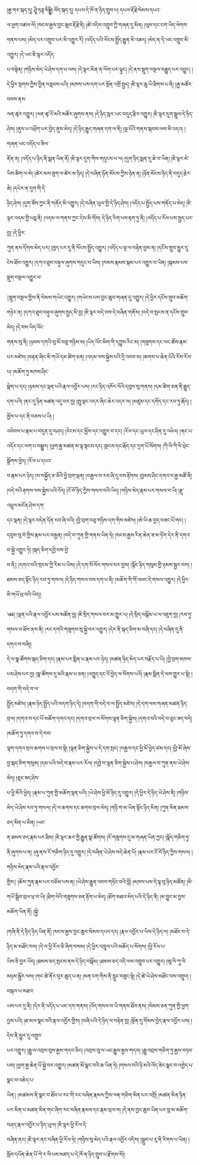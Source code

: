 ﻿  
།རྒྱ་གར་སྐད་དུ། ཤྲཱི་ཏཏྟ་སིདྡྷི། བོད་སྐད་དུ། དཔལ་དེ་ཁོ་ན་ཉིད་གྲུབ་པ། དཔལ་རྡོ་རྗེ་སེམས་དཔའ་  
ལ་ཕྱག་འཚལ་ལོ། །སངས་རྒྱས་བྱང་ཆུབ་རྡོ་རྗེ་ནི། །ཚེ་འདིས་འགྲུབ་ཀྱི་གཞན་དུ་མིན། །ལུས་དང་ངག་ཡིད་ལེགས་གནས་པས། །མེད་པར་འགྲུབ་པར་མི་འགྱུར་རོ། །འདོད་པའི་ལོངས་སྤྱོད་རྒྱུན་མི་འཆད། །མེད་ན་དེ་ཡང་འགྲུབ་མི་འགྱུར། །དེ་ཡང་ཇི་ལྟར་འདོད་  
པ་བསྟེན། །གཉིས་མེད་ཡེ་ཤེས་དག་པ་ལས། །དེ་ལྟར་མིན་ན་ལོག་པར་ལྟུང། །དེ་ནས་སྡུག་བསྔལ་བརྒྱུད་པར་འབྱུང། །དེ་ཕྱིར་སྔགས་ཀྱིས་བྱིན་བརླབས་པའི། །མཁས་པས་དག་པར་སྔོན་འགྲོ་སྤྱད། །ཇི་ལྟར་ཆུ་ཡི་ཐིགས་པ་ནི། །རྒྱ་མཚོར་བབས་ནས་  
ལན་ཚྭར་འགྱུར། །ལན་ཚྭ་འོ་མའི་མཚོར་ཞུགས་ནས། །དེ་ཉིད་སླར་ཡང་བདུད་རྩིར་འགྱུར། །ཇི་ལྟར་དུག་སྦྲུལ་དེ་ཉིད་ཤེས། །ནུས་པ་འཕྲོག་པར་བྱེད་ནུས་མེད། །དེ་ཉིད་རྒྱུད་གཞན་དག་ལ་ནི། །ལྔ་པོའི་གནས་སྐབས་ལས་མི་འདའ། །གཞན་ཡང་འདོད་པ་ཟིལ་  
ནོན་ན། །འདོད་པ་ཉིད་ནི་སྨན་ཡིན་ནོ། །ཇི་ལྟར་དུག་གིས་གདུངས་པ་ལ། །དུག་ཉིད་སྨན་དུ་ཆེ་བ་ཡིན། །ཇི་ལྟར་མེ་ཡིས་ཚིག་ལ་མེ། །ཚེར་མས་ཟུག་ལ་ཚེར་མ་ཉིད། །དེ་བཞིན་ཉོན་མོངས་ཀྱིས་ཉེན་ན། །ཉོན་མོངས་ཉིད་ནི་བདུད་རྩེར་ཆེ། །དཔེར་ན་དུག་གི་དེ་  
ཉིད་ཤེས། །དུག་ཟོས་ཀྱང་ནི་གནོད་མི་འགྱུར། །དེ་བཞིན་ཡུལ་གྱི་དེ་ཉིད་ཤེས། །འདོད་པ་སྤྱོད་པས་གནོད་པ་མེད། །ཇི་ལྟར་འདམ་གྱི་པདྨ་ནི། །འདམ་ལ་གནས་ཀྱང་དེས་མི་གོས། དེ་ཉིད་རིག་པས་རྟག་ཏུ་ནི། །འདོད་པ་རོལ་པས་སྤྱད་པར་བྱ། །དེ་ཕྱིར་  
ཀུན་ནས་དོགས་མེད་པར། །ཁྱད་པར་དུ་ནི་ལོངས་སྤྱོད་འགྱུར། །འདོད་པ་ལྔ་ལ་བརྟེན་བྱས་ན། །དངོས་གྲུབ་མྱུར་དུ་ངེས་ཐོབ་འགྱུར། །དཀའ་ཐུབ་བརྟུལ་ཞུགས་གདུང་བ་ཡིས། །ཁམས་རྣམས་སྐམ་པར་འགྱུར་བ་ཡིན། །སྐམས་པས་སྡུག་བསྔལ་འགྱུར་བ་  
  
༑སྡུག་བསྔལ་གྱིས་ནི་སེམས་གཡེང་འགྱུར། །གཡེངས་པས་བྱང་ཆུབ་གཞན་དུ་འགྱུར། །དེ་ཕྱིར་དངོས་གྲུབ་མཆོག་གཉེར་ན། །དཀའ་ཐུབ་བརྟུལ་ཞུགས་སྤྱད་མི་བྱ། །ཇི་ལྟར་བདེ་བས་དེ་བཞིན་གནོས། །བདེ་བ་སྤངས་ན་དངོས་གྲུབ་མེད། །དེ་བས་ཡིད་འོང་  
གནས་སུ་ནི། །ཉམས་དགའི་བུ་མོ་བཅུ་གཉིས་མ། །ཡིད་འོང་མིག་གི་དཀྱུས་རིང་མ། །གཟུགས་དང་ལང་ཚོས་རྣམ་པར་མཛེས། །བརྟན་ཞིང་མི་གཡོ་དམ་ཚིག་ཅན། །འདམ་ལས་སྐྱེས་པའི་དྲི་འབབ་མ། །ཆགས་པ་ཆེན་པོའི་རོས་རོལ་པ། །མཆོག་ཏུ་མཁས་ཤིང་  
སྒེག་པ་དང། །ཉམས་དང་ལྡན་པའི་རྣལ་འབྱོར་པས། །རང་ཉིད་འཁོར་ལོའི་དབུས་སུ་གནས། །དམ་ཚིག་ཅན་ནི་རྒྱུད་དག་པའི། །ནང་དུ་ཉིན་མཚན་འདུ་བར་བྱ། །སྤུ་ལྡང་འདར་ཞིང་ཆེར་འདར་ལ། །མཛུམ་དང་དགོད་དང་རབ་ཏུ་རྒོད། །མྱོས་པ་དང་ནི་བཅས་པ་ཡི། །  
འབེབས་པ་རྣམ་པ་བདུན་དུ་བཤད། །རེངས་དང་མྱོས་དང་འགྱུར་བ་དང། །རོལ་དང་ཡུལ་དང་ཤིན་དུ་འཕེལ། །རྐང་པ་འདོར་དང་ལག་པ་བསྒྱུར། །ཕྱག་རྒྱ་མཚན་མ་ལྟ་སྟངས་དང། །སྔངས་དང་རྒོད་དང་དྲག་པོ་སོགས། །ཀི་ལི་ཀི་ལི་ཕྲེང་སྒྲོགས་བྱེད། །རོལ་པ་དཔའ་  
བ་རྣམ་པར་ཉེད། །ས་བསྐྱོད་ཅ་ཅོའི་བྱེ་བྲག་ལྡན། །བརྒྱལ་བ་རབ་ཞི་དུ་བས་རྟོགས། །བྱམས་ཤིང་དགའ་བ་རྒྱ་མཚོ་ནི། །བདེ་བའི་རྟགས་ལས་སྐྱེས་པའི་འོད། །ངོ་བོ་ཉིད་ཀྱིས་གསལ་བའི་ཡིད། །གཉིས་མེད་རྣམ་པར་གསལ་བ་ཡི། །རྫུ་འཕྲུལ་མངོན་ཤེས་དག་  
དང་ལྡན། །དེ་ལྟར་བདེན་དོན་རབ་ཞི་བའི། །བྱེ་བྲག་བཅུ་གཉིས་དག་གིས་མཛེས། །ཨེ་ཡི་ཆ་བྱད་བཟང་པོ་གང། །དབུས་སུ་བཾ་གྱིས་རྣམ་པར་བརྒྱན། །བདེ་བ་ཀུན་གྱི་གནས་ཡིན་ཏེ། །སངས་རྒྱས་རིན་ཆེན་ཟ་མ་ཏོག་དེར་ནི་དགའ་བ་སྐྱེ་འགྱུར་ཏེ། །སྐད་ཅིག་དབྱེ་བས་བྱེ་  
བ་ནི༑ །དགའ་བའི་གྲངས་ཀྱི་རིམ་པ་ཡིས། །དེ་དག་སོ་སོར་གསལ་བར་བྱས། །སྟོང་ཉིད་གསུམ་གྱི་ཉམས་སྦྱར་བས། །ཐམས་ཅད་སྟོང་ཉིད་རབ་ཏུ་གསལ། །དེ་ཉིད་གསལ་བས་དག་པ་ནི། །མཆོག་གི་གོ་འཕང་དེ་གསལ་འགྱུར། །དེ་ཕྱིར་མི་གཡོ་ཕྲ་བའི་ཡིད།།  
  
༄༅། །ལྡན་པའི་རྣལ་འབྱོར་པས་མཚོན་བྱ། །ཇི་སྲིད་གསལ་བར་མ་གྱུར་པ། །དེ་སྲིད་བསྒོམ་པ་ལ་འཇུག་བྱ། །རབ་ཏུ་གསལ་བ་ཐོབ་ནས་ནི། །རང་དགའི་གཟུགས་སུ་སྐྱེ་བར་འགྱུར། །དེར་ནི་སྐད་ཅིག་མ་བཞི་དང། །དེ་བཞིན་དུ་ནི་དགའ་བ་བཞི།།  
དེ་ལ་སྣ་ཚོགས་སྐད་ཅིག་དང། །རྣམ་པར་སྨིན་པ་རྣམ་པར་ཉེད། །མཚན་ཉིད་མེད་པར་བརྗོད་པ་ཡི། །བྱེ་བྲག་མཁས་པས་ཤེས་པར་བྱ། །སྣ་ཚོགས་དུ་མའི་རྣམ་པ་ཅན། །འཁྱུད་དང་འོ་བྱེད་ལ་སོགས་པའོ། །རྣམ་སྨིན་དེ་ལས་གྱུར་པ་སྟེ། །བདག་གི་བདེ་བ་ལ་  
སྤྱོད་མཛེས། །རྣམ་ཉེད་སྤྱོད་པའི་བདག་ཉིད་དེ། །བདག་གི་བདེ་བ་ལ་སྤྱོད་མཛེས། །དེ་དག་ལས་གཞན་མཚན་ཉིད་བྲལ། །དགའ་བ་དང་པོ་མཆོག་དགའ་དང། །དགའ་བྲལ་ལ་སོགས་ལྷན་ཅིག་སྐྱེས། །དགའ་བའི་བདེ་བ་ཅུང་ཟད་བདེ། །མཆོག་ཏུ་དགའ་བ་དེ་བས་  
ལྷག་དགའ་བྲལ་ཆགས་པ་བྲལ་བ་སྟེ། །ལྷན་ཅིག་སྐྱེས་པ་དེ་དག་སྤང། །བརྒྱལ་དང་ཕྱི་མོ་ཕྱེད་ཙམ་དང། །ཕྱི་མོ་ཞེས་བྱ་སྐད་ཅིག་གསུམ། །དམ་པའི་བདེ་བ་རྣམ་པར་རོལ། །དབྱེ་བ་ལྷན་ཅིག་སྐྱེས་པ་ཤེས། །བརྒྱལ་བ་ཀུན་ནས་ཡེ་ཤེས་མེད། །ཅུང་ཟད་ཤེས་  
པ་ཕྱི་མོའི་ཕྱེད། །རྣམ་པ་ཀུན་གྱི་མཆོག་ལྡན་པའི། །ཡེ་ཤེས་ཕྱི་མོ་ཉིད་དུ་འགྱུར། །དེ་ཕྱིར་དེ་ཉིད་ཡེ་ཤེས་ནི། །གཉིས་མེད་ཡེ་ཤེས་རབ་ཏུ་གསལ། །དེ་ལ་ཆགས་དང་ཆགས་བྲལ་མེད། །གཉི་ག་མ་ཡིན་སྟོང་ཉིད་མིན། །ཀུན་མིན་ཐམས་ཅད་མིན་པ་མིན། །ཡང་  
ན་ཐམས་ཅད་རྣམ་པར་ཐིམ། །ཇི་ལྟར་ཆར་གྱི་རྒྱུན་སྣ་ཚོགས། །རོ་གཟུགས་དུ་མ་གཞན་ཡིན་ཀྱང། །སྣོད་གཅིག་ཏུ་ནི་ཞུགས་པ་ན། །ཞུ་ནས་རོ་གཅིག་ཉིད་དུ་འགྱུར། །དེ་བཞིན་ཡེ་ཤེས་བདེ་ཆེན་པོ། །རྣམ་པར་ངོ་བོ་ཉིད་ཀྱིས་གསལ། །གཉིས་མེད་རྣམ་པའི་རྣལ་འབྱོར་  
གྱིས༑ །ཆོས་ཀུན་རྣམ་པར་བཅོམ་པས་ན། །ཡེ་ཤེས་རྒྱུན་འབབ་གཏོང་བའི་བློ། །མཁས་པས་དེ་ལྟ་བུ་ཉིད་མཚོན། །མི་གཡོ་སྒྲིབ་བྲལ་ཕྲ་བ་ཡི། །ཐིག་ལེའི་གཟུགས་ཅན་རྟོག་པ་མེད། །ཐོག་མཐའ་མེད་པའི་དེ་ཉིད་ནི། །མ་བྱུང་མ་བྱས་མཆོག་ཡིན་ནོ། །སྐྱེ་  
  
།གཞི་ནི་དེ་ཉིད་ཉིད་ཡིན་ནོ། །སངས་རྒྱས་བྱང་ཆུབ་སེམས་དཔའ་དང། །རྣལ་འབྱོར་པ་ཡིས་དེ་ཉིད་ལ། །མཐོང་བ་དེ་ཉིད་མ་མཐོང་བས། །དེ་ལ་ཕྱི་རོལ་ཅི་ཞིག་བསམ། །དེ་ཕྱིར་འཁྲུལ་པའི་མཆོད་པ་སོགས། །ཕྱི་རོལ་པ་  
ཡིས་ཅི་བྱར་ཡོད། །ཐམས་ཅད་སྤངས་ནས་དེ་ཉིད་བསྒོམ། །ཐམས་ཅད་འདི་ལས་འགྲུབ་པར་འགྱུར། །ཨཱ་ལི་ཀཱ་ལི་མཉམ་སྦྱོར་ལས། །གང་ཚེ་ནོར་བུར་ཆུད་པ་ན། །མན་ངག་གིས་ནི་རླུང་བཟུང་སྟེ། །དེ་ཚེ་ཡེ་ཤེས་མཐོང་བས་འགྲུབ། །བསྐལ་པ་མཐའ་  
ཡས་པར་དུ་ནི། །དེར་ནི་འདོད་པ་ཡང་དག་གནས། །འོད་གསལ་བ་ཡི་གནས་ཐོབ་ནས། །སེམས་ཅན་ཀུན་གྱི་ཕྱག་བྱས་པའི། །ཐ་མལ་སྣང་བའི་རྣལ་འབྱོར་གྱིས། །བཞི་པའི་དེ་ཉིད་ལ་བརྟེན་བྱ། །སྔོན་དུ་གོམས་བྱེད་རྣལ་འབྱོར་པས། །དེས་ནི་མྱུར་དུ་འགྲུབ་  
པར་འགྱུར། །རྒྱུ་ལ་འབྲས་བུས་རྒྱས་གདབ་ཅིང། །འབྲས་བུ་ལ་ཡང་རྒྱུས་རྒྱས་གདབ། །རྒྱུ་འབྲས་གཅིག་ཏུ་རྒྱས་བཏབ་པས། །ཕྱག་རྒྱ་ཆེན་པོ་སྐྱེ་བར་འགྱུར། །མཚན་མོ་སྣང་བའི་ཆ་ཡིན་ཏེ། །གསལ་བའི་ཉི་མའི་འོད་ཟེར་སྣང་བ་འགྱེད་པ་སྣང་བ་འཆེད་པ་  
ཡིན༑ །མཚམས་ནི་སྣང་བ་ཐོབ་པ་རང་གི་རང་བཞིན་རྣམས་ཀྱིས་ལན་གཅིག་མིན་པར་འགྲོ། །མཚན་མིན་ཉིན་པར་མིན་པ་མཚན་མིན་གང་ཞིག་རང་བཞིན་རྣམས་དང་རྣམ་བྲལ་བ། །དེ་ནས་བྱང་ཆུབ་ཡིན་པར་བླ་མ་མཆོག་བཤད་རྣལ་འབྱོར་པ་ཉིད་ཡུལ། །ཇི་ལྟར་ཕྱི་རོལ་དེ་  
བཞིན་ནང། །ཇི་ལྟར་ནང་བཞིན་ཕྱི་རོལ་ཏེ། །གཉིས་སུ་མེད་པའི་རྣལ་འབྱོར་འདིས། །སྒྲུབ་པ་རུ་ནི་རིགས་པ་ཡིན། །སློབ་དཔོན་ཆེན་པོ་ཀེ་ར་ལི་པས་མཛད་པ་དེ་ཁོ་ན་ཉིད་གྲུབ་པ་རྫོགས་སོ།།  
  
  
